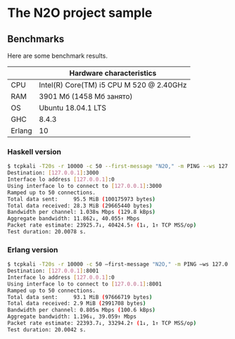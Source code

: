 The N2O project sample
======================

Benchmarks
----------

Here are some benchmark results.

| | Hardware characteristics |
|-|-|
| CPU    | Intel(R) Core(TM) i5 CPU M 520  @ 2.40GHz |
| RAM    | 3901 Мб (1458 Мб занято)                  |
| OS     | Ubuntu 18.04.1 LTS                        |
| GHC    | 8.4.3                                     |
| Erlang | 10                                        |

### Haskell version
```bash
$ tcpkali -T20s -r 10000 -c 50 --first-message "N2O," -m PING --ws 127.0.0.1:3000/ws/static/index.html
Destination: [127.0.0.1]:3000
Interface lo address [127.0.0.1]:0
Using interface lo to connect to [127.0.0.1]:3000
Ramped up to 50 connections.
Total data sent:     95.5 MiB (100175973 bytes)
Total data received: 28.3 MiB (29665440 bytes)
Bandwidth per channel: 1.038⇅ Mbps (129.8 kBps)
Aggregate bandwidth: 11.862↓, 40.055↑ Mbps
Packet rate estimate: 23925.7↓, 40424.5↑ (1↓, 1↑ TCP MSS/op)
Test duration: 20.0078 s.
```

### Erlang version
```bash
$ tcpkali -T20s -r 10000 -c 50 —first-message "N2O," -m PING —ws 127.0.0.1:8001/ws/app/login.htm
Destination: [127.0.0.1]:8001
Interface lo address [127.0.0.1]:0
Using interface lo to connect to [127.0.0.1]:8001
Ramped up to 50 connections.
Total data sent:     93.1 MiB (97666719 bytes)
Total data received: 2.9 MiB (2991708 bytes)
Bandwidth per channel: 0.805⇅ Mbps (100.6 kBps)
Aggregate bandwidth: 1.196↓, 39.059↑ Mbps
Packet rate estimate: 22393.7↓, 33294.2↑ (1↓, 1↑ TCP MSS/op)
Test duration: 20.0042 s.
```
